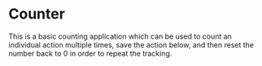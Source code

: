 # Counter

This is a basic counting application which can be used to count an individual action multiple times, save the action below, and then reset the number back to 0 in order to repeat the tracking.